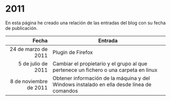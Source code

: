 # 2011

En esta página he creado una relación de las entradas del blog con su fecha de publicación.

| Fecha  | Entrada |
| --: | -- |
| 24 de marzo de 2011 | Plugin de Firefox |
| 5 de julio de 2011 | Cambiar el propietario y el grupo al que pertenece un fichero o una carpeta en linux |
| 8 de noviembre de 2011 | Obtener información de la máquina y del Windows instalado en ella desde línea de comandos |
